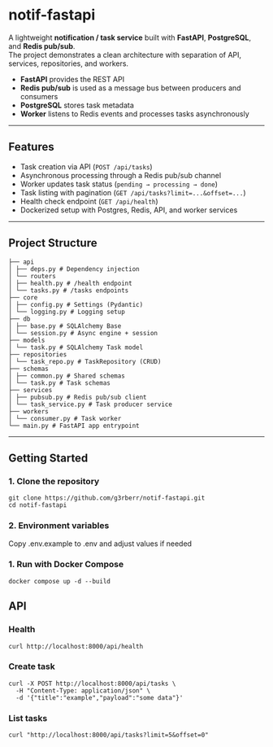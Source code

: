 # notif-fastapi

A lightweight **notification / task service** built with **FastAPI**, **PostgreSQL**, and **Redis pub/sub**.  
The project demonstrates a clean architecture with separation of API, services, repositories, and workers.

- **FastAPI** provides the REST API
- **Redis pub/sub** is used as a message bus between producers and consumers
- **PostgreSQL** stores task metadata
- **Worker** listens to Redis events and processes tasks asynchronously

---

## Features

- Task creation via API (`POST /api/tasks`)
- Asynchronous processing through a Redis pub/sub channel
- Worker updates task status (`pending → processing → done`)
- Task listing with pagination (`GET /api/tasks?limit=...&offset=...`)
- Health check endpoint (`GET /api/health`)
- Dockerized setup with Postgres, Redis, API, and worker services

---

## Project Structure

```app/
├── api
│ ├── deps.py # Dependency injection
│ └── routers
│ ├── health.py # /health endpoint
│ └── tasks.py # /tasks endpoints
├── core
│ ├── config.py # Settings (Pydantic)
│ └── logging.py # Logging setup
├── db
│ ├── base.py # SQLAlchemy Base
│ └── session.py # Async engine + session
├── models
│ └── task.py # SQLAlchemy Task model
├── repositories
│ └── task_repo.py # TaskRepository (CRUD)
├── schemas
│ ├── common.py # Shared schemas
│ └── task.py # Task schemas
├── services
│ ├── pubsub.py # Redis pub/sub client
│ └── task_service.py # Task producer service
├── workers
│ └── consumer.py # Task worker
└── main.py # FastAPI app entrypoint
```

---

## Getting Started

### 1. Clone the repository

```
git clone https://github.com/g3rberr/notif-fastapi.git
cd notif-fastapi
```

### 2. Environment variables

Copy .env.example to .env and adjust values if needed

### 1. Run with Docker Compose

```
docker compose up -d --build
```

## API

### Health

```
curl http://localhost:8000/api/health
```

### Create task

```
curl -X POST http://localhost:8000/api/tasks \
  -H "Content-Type: application/json" \
  -d '{"title":"example","payload":"some data"}'
```

### List tasks

```
curl "http://localhost:8000/api/tasks?limit=5&offset=0"
```
